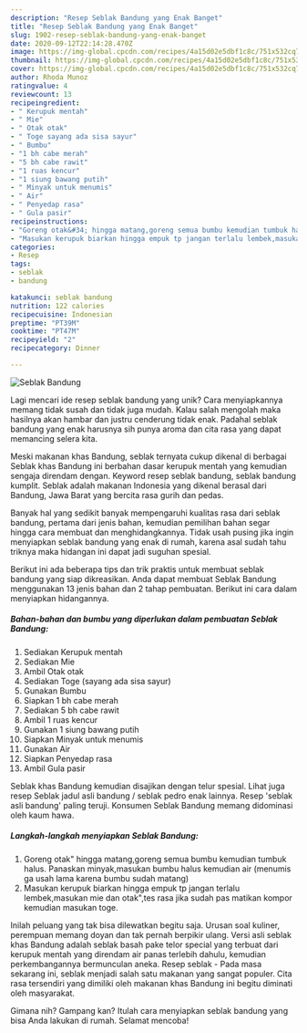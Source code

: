 ```yaml
---
description: "Resep Seblak Bandung yang Enak Banget"
title: "Resep Seblak Bandung yang Enak Banget"
slug: 1902-resep-seblak-bandung-yang-enak-banget
date: 2020-09-12T22:14:28.470Z
image: https://img-global.cpcdn.com/recipes/4a15d02e5dbf1c8c/751x532cq70/seblak-bandung-foto-resep-utama.jpg
thumbnail: https://img-global.cpcdn.com/recipes/4a15d02e5dbf1c8c/751x532cq70/seblak-bandung-foto-resep-utama.jpg
cover: https://img-global.cpcdn.com/recipes/4a15d02e5dbf1c8c/751x532cq70/seblak-bandung-foto-resep-utama.jpg
author: Rhoda Munoz
ratingvalue: 4
reviewcount: 13
recipeingredient:
- " Kerupuk mentah"
- " Mie"
- " Otak otak"
- " Toge sayang ada sisa sayur"
- " Bumbu"
- "1 bh cabe merah"
- "5 bh cabe rawit"
- "1 ruas kencur"
- "1 siung bawang putih"
- " Minyak untuk menumis"
- " Air"
- " Penyedap rasa"
- " Gula pasir"
recipeinstructions:
- "Goreng otak&#34; hingga matang,goreng semua bumbu kemudian tumbuk halus. Panaskan minyak,masukan bumbu halus kemudian air (menumis ga usah lama karena bumbu sudah matang)"
- "Masukan kerupuk biarkan hingga empuk tp jangan terlalu lembek,masukan mie dan otak&#34;,tes rasa jika sudah pas matikan kompor kemudian masukan toge."
categories:
- Resep
tags:
- seblak
- bandung

katakunci: seblak bandung 
nutrition: 122 calories
recipecuisine: Indonesian
preptime: "PT39M"
cooktime: "PT47M"
recipeyield: "2"
recipecategory: Dinner

---
```



![Seblak Bandung](https://img-global.cpcdn.com/recipes/4a15d02e5dbf1c8c/751x532cq70/seblak-bandung-foto-resep-utama.jpg)

Lagi mencari ide resep seblak bandung yang unik? Cara menyiapkannya memang tidak susah dan tidak juga mudah. Kalau salah mengolah maka hasilnya akan hambar dan justru cenderung tidak enak. Padahal seblak bandung yang enak harusnya sih punya aroma dan cita rasa yang dapat memancing selera kita.

Meski makanan khas Bandung, seblak ternyata cukup dikenal di berbagai Seblak khas Bandung ini berbahan dasar kerupuk mentah yang kemudian sengaja direndam dengan. Keyword resep seblak bandung, seblak bandung kumplit. Seblak adalah makanan Indonesia yang dikenal berasal dari Bandung, Jawa Barat yang bercita rasa gurih dan pedas.

Banyak hal yang sedikit banyak mempengaruhi kualitas rasa dari seblak bandung, pertama dari jenis bahan, kemudian pemilihan bahan segar hingga cara membuat dan menghidangkannya. Tidak usah pusing jika ingin menyiapkan seblak bandung yang enak di rumah, karena asal sudah tahu triknya maka hidangan ini dapat jadi suguhan spesial.


Berikut ini ada beberapa tips dan trik praktis untuk membuat seblak bandung yang siap dikreasikan. Anda dapat membuat Seblak Bandung menggunakan 13 jenis bahan dan 2 tahap pembuatan. Berikut ini cara dalam menyiapkan hidangannya.

<!--inarticleads1-->

##### Bahan-bahan dan bumbu yang diperlukan dalam pembuatan Seblak Bandung:

1. Sediakan  Kerupuk mentah
1. Sediakan  Mie
1. Ambil  Otak otak
1. Sediakan  Toge (sayang ada sisa sayur)
1. Gunakan  Bumbu
1. Siapkan 1 bh cabe merah
1. Sediakan 5 bh cabe rawit
1. Ambil 1 ruas kencur
1. Gunakan 1 siung bawang putih
1. Siapkan  Minyak untuk menumis
1. Gunakan  Air
1. Siapkan  Penyedap rasa
1. Ambil  Gula pasir


Seblak khas Bandung kemudian disajikan dengan telur spesial. Lihat juga resep Seblak jadul asli bandung / seblak pedro enak lainnya. Resep &#39;seblak asli bandung&#39; paling teruji. Konsumen Seblak Bandung memang didominasi oleh kaum hawa. 

<!--inarticleads2-->

##### Langkah-langkah menyiapkan Seblak Bandung:

1. Goreng otak&#34; hingga matang,goreng semua bumbu kemudian tumbuk halus. Panaskan minyak,masukan bumbu halus kemudian air (menumis ga usah lama karena bumbu sudah matang)
1. Masukan kerupuk biarkan hingga empuk tp jangan terlalu lembek,masukan mie dan otak&#34;,tes rasa jika sudah pas matikan kompor kemudian masukan toge.


Inilah peluang yang tak bisa dilewatkan begitu saja. Urusan soal kuliner, perempuan memang doyan dan tak pernah berpikir ulang. Versi asli seblak khas Bandung adalah seblak basah pake telor special yang terbuat dari kerupuk mentah yang direndam air panas terlebih dahulu, kemudian perkembangannya bermunculan aneka. Resep seblak - Pada masa sekarang ini, seblak menjadi salah satu makanan yang sangat populer. Cita rasa tersendiri yang dimiliki oleh makanan khas Bandung ini begitu diminati oleh masyarakat. 

Gimana nih? Gampang kan? Itulah cara menyiapkan seblak bandung yang bisa Anda lakukan di rumah. Selamat mencoba!
